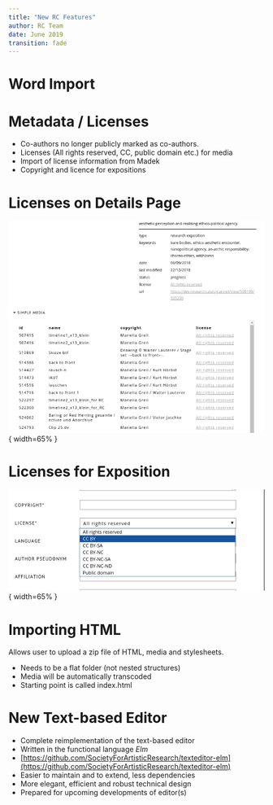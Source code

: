 ```yaml
---
title: "New RC Features"
author: RC Team
date: June 2019
transition: fade
---
```


# Word Import

# Metadata / Licenses

* Co-authors no longer publicly marked as co-authors. 
* Licenses (All rights reserved, CC, public domain etc.) for media
* Import of license information from Madek
* Copyright and licence for expositions

# Licenses on Details Page

![Metadata for Media](media/licenses_media.png){ width=65% }

# Licenses for Exposition

![License and Copyright for Exposition](media/licenses_expo.png){ width=65% }

# Importing HTML

Allows user to upload a zip file of HTML, media and stylesheets.

* Needs to be a flat folder (not nested structures)
* Media will be automatically transcoded
* Starting point is called index.html

# New Text-based Editor 

* Complete reimplementation of the text-based editor
* Written in the functional language *Elm*
* [https://github.com/SocietyForArtisticResearch/texteditor-elm](https://github.com/SocietyForArtisticResearch/texteditor-elm)
* Easier to maintain and to extend, less dependencies 
* More elegant, efficient and robust technical design
* Prepared for upcoming developments of editor(s)

